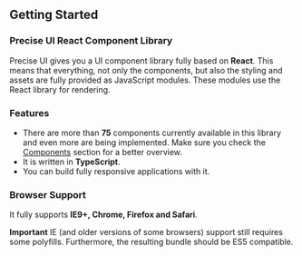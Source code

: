 ## Getting Started

### Precise UI React Component Library

Precise UI gives you a UI component library fully based on **React**. This means that everything, not only the components, but also the styling and assets are fully provided as JavaScript modules. These modules use the React library for rendering.

### Features

- There are more than **75** components currently available in this library and even more are being implemented. Make sure you check the [Components](#/Components/Accordion) section for a better overview.
- It is written in **TypeScript**.
- You can build fully responsive applications with it.

### Browser Support

It fully supports **IE9+, Chrome, Firefox and Safari**.

**Important** IE (and older versions of some browsers) support still requires some polyfills. Furthermore, the resulting bundle should be ES5 compatible.

